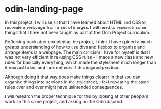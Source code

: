 # odin-landing-page

In this project, I will use all that I have learned about HTML and CSS to recreate a webpage from a set of images. I will need to research some things that I have not been taught as part of the Odin Project curriculum. 

Reflecting back after completing the project, I think I have gained a much greater understanding of how to use divs and flexbox to organise and arrange items in a webpage. The main criticism I have for myself is that I was not very efficient in re-using CSS rules - I made a new class and new rules for basically everything, which made the stylesheet much longer than it needed to be, and I am not sure if this is good practice. 

Although doing it that way does make things clearer in that you can organise things into sections in the stylesheet, I feel repeating the same rules over and over might have unintended consequences.

I will research the proper technique for this by looking at other people's work on this same project, and asking on the Odin discord.
